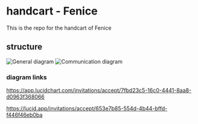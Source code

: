 # handcart - Fenice
This is the repo for the handcart of Fenice

## structure
![General diagram](https://app.lucidchart.com/publicSegments/view/5d5eb5a3-77bc-44d1-b641-f867606ba91e/image.jpeg)
![Communication diagram](https://lucid.app/publicSegments/view/ad0abc76-47aa-48bb-9229-563d7b6c2a0f/image.jpeg)

### diagram links
https://app.lucidchart.com/invitations/accept/7fbd23c5-16c0-4441-8aa8-d0963f368066

https://lucid.app/invitations/accept/653e7b85-554d-4b44-bffd-f446f46eb0ba
